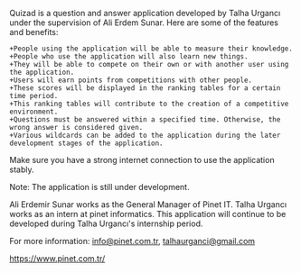 Quizad is a question and answer application developed by Talha Urgancı under the supervision of Ali Erdem Sunar. Here are some of the features and benefits:

    +People using the application will be able to measure their knowledge.
    +People who use the application will also learn new things.
    +They will be able to compete on their own or with another user using the application.
    +Users will earn points from competitions with other people.
    +These scores will be displayed in the ranking tables for a certain time period.
    +This ranking tables will contribute to the creation of a competitive environment.
    +Questions must be answered within a specified time. Otherwise, the wrong answer is considered given.
    +Various wildcards can be added to the application during the later development stages of the application.
    
 Make sure you have a strong internet connection to use the application stably.
    
 Note: The application is still under development.

Ali Erdemir Sunar works as the General Manager of Pinet IT. Talha Urgancı works as an intern at pinet informatics. This application will continue to be developed during Talha Urgancı's internship period.

For more information: info@pinet.com.tr, talhaurganci@gmail.com

https://www.pinet.com.tr/
